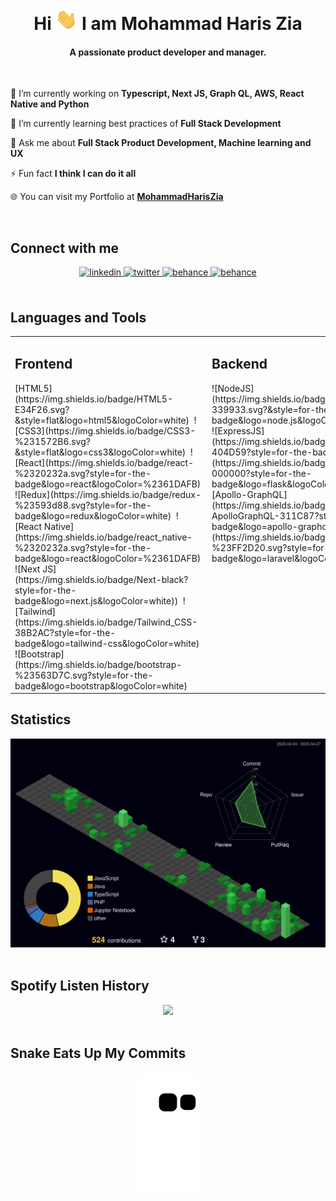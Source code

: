 <h1 align="center">Hi <img width="35" src="https://github.com/1999AZZAR/1999AZZAR/blob/main/resources/img/waving.gif"> I am Mohammad Haris Zia </h1>
<h4 align="center">A passionate product developer and manager.</h4>

<br/>

 <div>
      <p>🔭 I’m currently working on <b>Typescript, Next JS, Graph QL, AWS, React Native and Python</b></p>
      <p>🌱 I’m currently learning best practices of <b>Full Stack Development</b></p>
      <p>💬 Ask me about <b>Full Stack Product Development, Machine learning and UX</b></p>
      <p>⚡ Fun fact <b>I think I can do it all</b></p>
      <p>🌐 You can visit my Portfolio at <a href="https://mohammadhariszia.vercel.app" target="_blank"><b>MohammadHarisZia</b></a></p>
 </div>
 
<br/>
 
## Connect with me  
<div align="center">
  <a href="https://www.linkedin.com/in/mohammadhariszia/" target="_blank">
    <img src=https://img.shields.io/badge/linkedin-%231E77B5.svg?&style=for-the-badge&logo=linkedin&logoColor=white alt=linkedin style="margin-bottom: 5px;" />
  </a>
  <a href="https://twitter.com/MohammadHarisZ2" target="_blank">
    <img src=https://img.shields.io/badge/twitter-%2300acee.svg?&style=for-the-badge&logo=twitter&logoColor=white alt=twitter style="margin-bottom: 5px;" />
  </a>
  <a href=https://www.behance.net/muhammazia4 target="_blank">
    <img src=https://img.shields.io/badge/-Behance-blue?style=for-the-badge&logo=behance&logoColor=white alt=behance style="margin-bottom: 5px;" />
  </a>
  <a href="mailto:mohammadhariszia@gmail.com" target="_blank">
    <img src=https://img.shields.io/badge/Gmail-D14836?style=for-the-badge&logo=gmail&logoColor=white alt=behance style="margin-bottom: 5px;" />
  </a>
</div>  

<br/>

## Languages and Tools

<table>
 <tr>
  <td valign="top" width="33%">
    <h2>Frontend</h2>
    <span class="note" align="center">
     [HTML5](https://img.shields.io/badge/HTML5-E34F26.svg?&style=flat&logo=html5&logoColor=white)&nbsp;
     ![CSS3](https://img.shields.io/badge/CSS3-%231572B6.svg?&style=flat&logo=css3&logoColor=white)&nbsp;
     ![React](https://img.shields.io/badge/react-%2320232a.svg?style=for-the-badge&logo=react&logoColor=%2361DAFB)&nbsp;
     ![Redux](https://img.shields.io/badge/redux-%23593d88.svg?style=for-the-badge&logo=redux&logoColor=white)&nbsp;
     ![React Native](https://img.shields.io/badge/react_native-%2320232a.svg?style=for-the-badge&logo=react&logoColor=%2361DAFB)&nbsp;
     ![Next JS](https://img.shields.io/badge/Next-black?style=for-the-badge&logo=next.js&logoColor=white))&nbsp;
     ![Tailwind](https://img.shields.io/badge/Tailwind_CSS-38B2AC?style=for-the-badge&logo=tailwind-css&logoColor=white)&nbsp;
     ![Bootstrap](https://img.shields.io/badge/bootstrap-%23563D7C.svg?style=for-the-badge&logo=bootstrap&logoColor=white)&nbsp;
    </span>
  </td>
 
  <td valign="top" width="33%">
  <h2>Backend</h2>
  <span class="note" align="center">
   ![NodeJS](https://img.shields.io/badge/NODEJS-339933.svg?&style=for-the-badge&logo=node.js&logoColor=white)&nbsp;
   ![ExpressJS](https://img.shields.io/badge/Express.js-404D59?style=for-the-badge)&nbsp;
   ![Flask](https://img.shields.io/badge/Flask-000000?style=for-the-badge&logo=flask&logoColor=white)&nbsp;
   ![Apollo-GraphQL](https://img.shields.io/badge/-ApolloGraphQL-311C87?style=for-the-badge&logo=apollo-graphql)&nbsp;
   ![Laravel](https://img.shields.io/badge/laravel-%23FF2D20.svg?style=for-the-badge&logo=laravel&logoColor=white)&nbsp;
  </span>
 </td>
 
  <td valign="top" width="33%">
   <h2>Databases & ORM/ODM</h2>
    <span class="note" align="center">
     ![Prisma](https://img.shields.io/badge/Prisma-3982CE?style=for-the-badge&logo=Prisma&logoColor=white)&nbsp;
     ![MongoDB](https://img.shields.io/badge/MONGODB-47A248.svg?&style=flat&logo=mongodb&logoColor=white)&nbsp;
     ![MySQL](https://img.shields.io/badge/MySQL-00000F?style=flat&logo=mysql&logoColor=white)&nbsp;
     ![Redis](https://img.shields.io/badge/REDIS-DC382D.svg?&style=flat&logo=redis&logoColor=white)&nbsp;
   </span>
  </td>
  </tr>
</table>
  
## Statistics
<div align="center">
  <a href="https://github.com/MohammadHarisZia/MohammadHarisZia/blob/main/profile-3d-contrib/profile-night-green.svg">
    <img src="https://github.com/MohammadHarisZia/MohammadHarisZia/blob/main/profile-3d-contrib/profile-night-green.svg" alt="Mohammad Haris Zia Contribution Graph">
  </a>
</div>  
    
<br/>  

## Spotify Listen History
<div align="center">
    <img src="https://spotify-github-profile.vercel.app/api/view?uid=ckyxmux1folfh6g5l0cm783kg&cover_image=true&theme=default&show_offline=false&background_color=121212&interchange=false" />
</div>  

<br/>  
    
## Snake Eats Up My Commits
<div align="center">
    <a href="https://github.com/MohammadHarisZia">
        <img  src="https://github.com/MohammadHarisZia/MohammadHarisZia/raw/output/github-contribution-grid-snake.svg" alt="snake" />
    </a>
</div>
